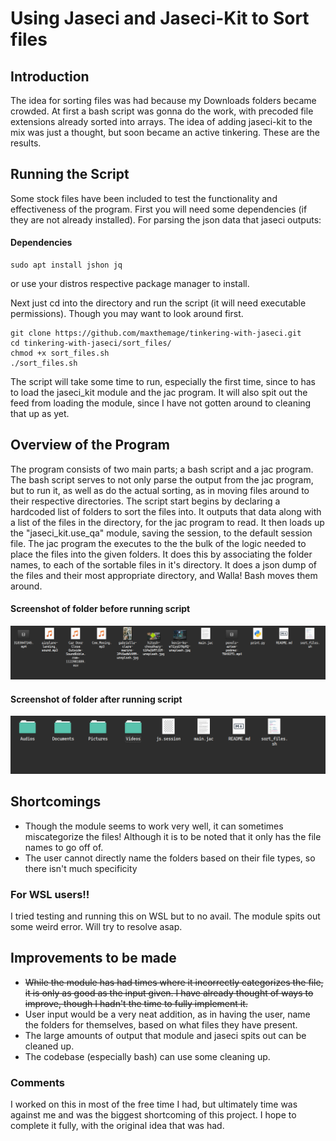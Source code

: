 # Using Jaseci and Jaseci-Kit to Sort files

## Introduction
The idea for sorting files was had because my Downloads folders became crowded. At first a bash script was gonna do the work, with precoded file extensions already sorted into arrays. The idea of adding jaseci-kit to the mix was just a thought, but soon became an active tinkering. These are the results.

## Running the Script

Some stock files have been included to test the functionality and effectiveness of the program.
First you will need some dependencies (if they are not already installed). For parsing the json data that jaseci outputs:
#### Dependencies
```
sudo apt install jshon jq
```
or use your distros respective package manager to install.

Next just cd into the directory and run the script (it will need executable permissions). Though you may want to look around first.  
```
git clone https://github.com/maxthemage/tinkering-with-jaseci.git 
cd tinkering-with-jaseci/sort_files/ 
chmod +x sort_files.sh
./sort_files.sh
```

The script will take some time to run, especially the first time, since to has to load the jaseci_kit module and the jac program. It will also spit out the feed from loading the module, since I have not gotten around to cleaning that up as yet.

## Overview of the Program 

The program consists of two main parts; a bash script and a jac program. The bash script serves to not only parse the output from the jac program, but to run it, as well as do the actual sorting, as in moving files around to their respective directories. The script start begins by declaring a hardcoded list of folders to sort the files into. It outputs that data along with a list of the files in the directory, for the jac program to read. It then loads up the "jaseci_kit.use_qa" module, saving the session, to the default session file. The jac program the executes to the the bulk of the logic needed to place the files into the given folders. It does this by associating the folder names, to each of the sortable files in it's directory. It does a json dump of the files and their most appropriate directory, and Walla! Bash moves them around.

#### Screenshot of folder before running script
![alt text](https://github.com/maxthemage/tinkering-with-jaseci/blob/master/before_sort.png)

#### Screenshot of folder after running script
![alt text](https://github.com/maxthemage/tinkering-with-jaseci/blob/master/after_sort.png)


## Shortcomings

* Though the module seems to work very well, it can sometimes miscategorize the files! Although it is to be noted that it only has the file names to go off of.
* The user cannot directly name the folders based on their file types, so there isn't much specificity

### For WSL users!!
I tried testing and running this on WSL but to no avail. The module spits out some weird error. Will try to resolve asap.

## Improvements to be made

* ~~While the module has had times where it incorrectly categorizes the file, it is only as good as the input given. I have already thought of ways to improve, though I  hadn't the time to fully implement it.~~
* User input would be a very neat addition, as in having the user, name the folders for themselves, based on what files they have present.
* The large amounts of output that module and jaseci spits out can be cleaned up.
* The codebase (especially bash) can use some cleaning up.

### Comments
I worked on this in most of the free time I had, but ultimately time was against me and was the biggest shortcoming of this project. I hope to complete it fully, with the original idea that was had.


